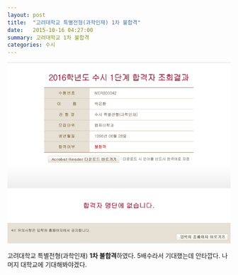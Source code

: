 ```yaml
---
layout: post
title:  "고려대학교 특별전형(과학인재) 1차 불합격"
date:   2015-10-16 04:27:00
summary: 고려대학교 1차 불합격
categories: 수시
---
```


![](https://raw.githubusercontent.com/DainelPark/dainelpark.github.io/master/images/korea_first_not_passed.png)

고려대학교 특별전형(과학인재) **1차 불합격**하였다. 5배수라서 기대했는데 안타깝다. 나머지 대학교에 기대해봐야겠다.